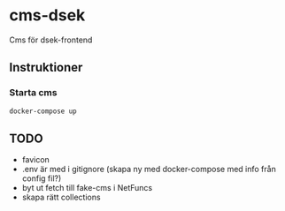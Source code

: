 # cms-dsek

Cms för dsek-frontend

## Instruktioner

### Starta cms

```sh
docker-compose up
```

## TODO

- favicon
- .env är med i gitignore (skapa ny med docker-compose med info från config
  fil?)
- byt ut fetch till fake-cms i NetFuncs
- skapa rätt collections
